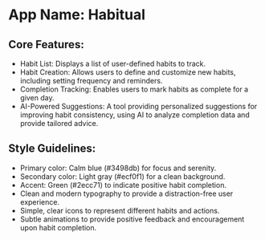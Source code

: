 # **App Name**: Habitual

## Core Features:

- Habit List: Displays a list of user-defined habits to track.
- Habit Creation: Allows users to define and customize new habits, including setting frequency and reminders.
- Completion Tracking: Enables users to mark habits as complete for a given day.
- AI-Powered Suggestions: A tool providing personalized suggestions for improving habit consistency, using AI to analyze completion data and provide tailored advice.

## Style Guidelines:

- Primary color: Calm blue (#3498db) for focus and serenity.
- Secondary color: Light gray (#ecf0f1) for a clean background.
- Accent: Green (#2ecc71) to indicate positive habit completion.
- Clean and modern typography to provide a distraction-free user experience.
- Simple, clear icons to represent different habits and actions.
- Subtle animations to provide positive feedback and encouragement upon habit completion.